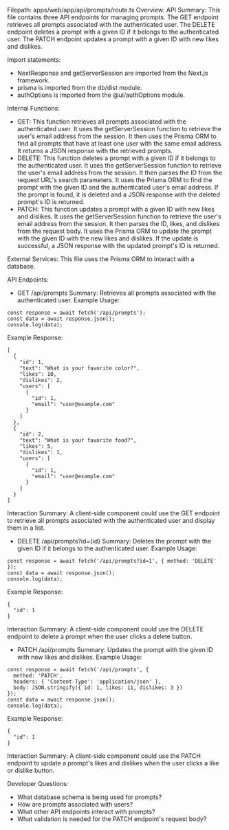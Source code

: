 Filepath: apps/web/app/api/prompts/route.ts
Overview: API Summary:
This file contains three API endpoints for managing prompts. The GET endpoint retrieves all prompts associated with the authenticated user. The DELETE endpoint deletes a prompt with a given ID if it belongs to the authenticated user. The PATCH endpoint updates a prompt with a given ID with new likes and dislikes.

Import statements:
- NextResponse and getServerSession are imported from the Next.js framework.
- prisma is imported from the db/dist module.
- authOptions is imported from the @ui/authOptions module.

Internal Functions:
- GET: This function retrieves all prompts associated with the authenticated user. It uses the getServerSession function to retrieve the user's email address from the session. It then uses the Prisma ORM to find all prompts that have at least one user with the same email address. It returns a JSON response with the retrieved prompts.
- DELETE: This function deletes a prompt with a given ID if it belongs to the authenticated user. It uses the getServerSession function to retrieve the user's email address from the session. It then parses the ID from the request URL's search parameters. It uses the Prisma ORM to find the prompt with the given ID and the authenticated user's email address. If the prompt is found, it is deleted and a JSON response with the deleted prompt's ID is returned.
- PATCH: This function updates a prompt with a given ID with new likes and dislikes. It uses the getServerSession function to retrieve the user's email address from the session. It then parses the ID, likes, and dislikes from the request body. It uses the Prisma ORM to update the prompt with the given ID with the new likes and dislikes. If the update is successful, a JSON response with the updated prompt's ID is returned.

External Services:
This file uses the Prisma ORM to interact with a database.

API Endpoints:
- GET /api/prompts
Summary: Retrieves all prompts associated with the authenticated user.
Example Usage:
```
const response = await fetch('/api/prompts');
const data = await response.json();
console.log(data);
```
Example Response:
```
[
  {
    "id": 1,
    "text": "What is your favorite color?",
    "likes": 10,
    "dislikes": 2,
    "users": [
      {
        "id": 1,
        "email": "user@example.com"
      }
    ]
  },
  {
    "id": 2,
    "text": "What is your favorite food?",
    "likes": 5,
    "dislikes": 1,
    "users": [
      {
        "id": 1,
        "email": "user@example.com"
      }
    ]
  }
]
```
Interaction Summary:
A client-side component could use the GET endpoint to retrieve all prompts associated with the authenticated user and display them in a list.

- DELETE /api/prompts?id={id}
Summary: Deletes the prompt with the given ID if it belongs to the authenticated user.
Example Usage:
```
const response = await fetch('/api/prompts?id=1', { method: 'DELETE' });
const data = await response.json();
console.log(data);
```
Example Response:
```
{
  "id": 1
}
```
Interaction Summary:
A client-side component could use the DELETE endpoint to delete a prompt when the user clicks a delete button.

- PATCH /api/prompts
Summary: Updates the prompt with the given ID with new likes and dislikes.
Example Usage:
```
const response = await fetch('/api/prompts', {
  method: 'PATCH',
  headers: { 'Content-Type': 'application/json' },
  body: JSON.stringify({ id: 1, likes: 11, dislikes: 3 })
});
const data = await response.json();
console.log(data);
```
Example Response:
```
{
  "id": 1
}
```
Interaction Summary:
A client-side component could use the PATCH endpoint to update a prompt's likes and dislikes when the user clicks a like or dislike button.

Developer Questions:
- What database schema is being used for prompts?
- How are prompts associated with users?
- What other API endpoints interact with prompts?
- What validation is needed for the PATCH endpoint's request body?


